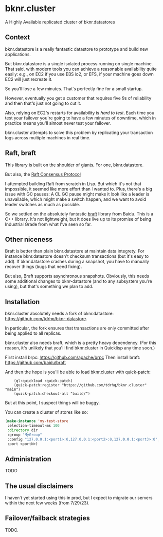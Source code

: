 
# bknr.cluster

A Highly Available replicated cluster of bknr.datastores

## Context

bknr.datastore is a really fantastic datastore to prototype and build
new applications.

But bknr.datastore is a single isolated process running on single
machine. That said, with modern tools you can achieve a reasonable
availability quite easily: e.g., on EC2 if you use EBS io2, or EFS, if
your machine goes down EC2 will just recreate it.

So you'll lose a few minutes. That's perfectly fine for a small startup.

However, eventually you get a customer that requires five 9s of
reliability and then that's just not going to cut it.

Also, relying on EC2's restarts for availability is *hard to
test*. Each time you test your failover you're going to have a few
minutes of downtime, which in practice means you'll almost never test
your failover.

bknr.cluster attempts to solve this problem by replicating your
transaction logs across multiple machines in real time.

## Raft, braft

This library is built on the shoulder of giants. For one, bknr.datastore.

But also, the [Raft Consensus Protocol](https://en.wikipedia.org/wiki/Raft_(algorithm))

I attempted building Raft from scratch in Lisp. But which it's not
that impossible, it seemed like more effort than I wanted to. Plus,
there's a big issue with GC pauses: A CL GC pause might make it look
like a leader is unavailable, which might make a switch happen, and we
want to avoid leader switches as much as possible.

So we settled on the absolutely fantastic
[braft](https://github.com/baidu/braft) library from Baidu. This is a
C++ library. It's not lightweight, but it does live up to its promise
of being Industrial Grade from what I've seen so far.

## Other niceness

Braft is better than plain bknr.datastore at maintain data
integrety. For instance bknr.datastore doesn't checksum transactions
(but it's easy to add). If bknr.datastore crashes during a snapshot,
you have to manually recover things (bugs that need fixing).

But also, Braft supports asynchronous snapshots. Obviously, this needs
some additional changes to bknr-datastore (and to any subsystem you're
using), but that's something we plan to add.

## Installation

bknr.cluster absolutely needs a fork of bknr.datastore: https://github.com/tdrhq/bknr-datastore.

In particular, the fork ensures that transactions are only committed
after being applied to all replicas.

bknr.cluster also needs braft, which is a pretty heavy
dependency. (For this reason, it's unlikely that you'll find
bknr.cluster in Quicklisp any time soon.)

First install brpc: https://github.com/apache/brpc
Then install braft: https://github.com/baidu/braft

And then the hope is you'll be able to load bknr.cluster with quick-patch:

```
    (ql:quickload :quick-patch)
    (quick-patch:register "https://github.com/tdrhq/bknr.cluster" "main")
    (quick-patch:checkout-all "build/")
```

But at this point, I suspect things will be buggy.

You can create a cluster of stores like so:

```lisp
(make-instance 'my-test-store
 :election-timeout-ms 100
 :directory dir
 :group "MyGroup"
 :config "127.0.0.1:<port1>:0,127.0.0.1:<port2>:0,127.0.0.1:<port3>:0",
 :port <portN>)
```


## Administration

TODO

## The usual disclaimers

I haven't yet started using this in prod, but I expect to migrate our
servers within the next few weeks (from 7/29/23).

## Failover/failback strategies

TODO.
